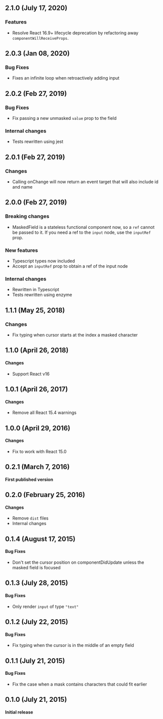 ## 2.1.0 (July 17, 2020)

### Features
* Resolve React 16.9+ lifecycle deprecation by refactoring away `componentWillReceiveProps`.

## 2.0.3 (Jan 08, 2020)

### Bug Fixes
* Fixes an infinite loop when retroactively adding input

## 2.0.2 (Feb 27, 2019)

### Bug Fixes
* Fix passing a new unmasked `value` prop to the field

### Internal changes
* Tests rewritten using jest

## 2.0.1 (Feb 27, 2019)

### Changes
* Calling onChange will now return an event target that will also include id and name

## 2.0.0 (Feb 27, 2019)

### Breaking changes
* MaskedField is a stateless functional component now, so a `ref` cannot be passed to it. If you need a ref to the `input` node, use the `inputRef` prop.

### New features
* Typescript types now included
* Accept an `inputRef` prop to obtain a ref of the input node

### Internal changes
* Rewritten in Typescript
* Tests rewritten using enzyme


## 1.1.1 (May 25, 2018)

### Changes
* Fix typing when cursor starts at the index a masked character


## 1.1.0 (April 26, 2018)

#### Changes
* Support React v16


## 1.0.1 (April 26, 2017)

#### Changes
* Remove all React 15.4 warnings


## 1.0.0 (April 29, 2016)

#### Changes
* Fix to work with React 15.0


## 0.2.1 (March 7, 2016)

#### First published version


## 0.2.0 (February 25, 2016)

#### Changes
* Remove `dist` files
* Internal changes


## 0.1.4 (August 17, 2015)

#### Bug Fixes
* Don't set the cursor position on componentDidUpdate unless the masked field is focused


## 0.1.3 (July 28, 2015)

#### Bug Fixes
* Only render `input` of type `"text"`


## 0.1.2 (July 22, 2015)

#### Bug Fixes
* Fix typing when the cursor is in the middle of an empty field


## 0.1.1 (July 21, 2015)

#### Bug Fixes
* Fix the case when a mask contains characters that could fit earlier


## 0.1.0 (July 21, 2015)

#### Initial release
